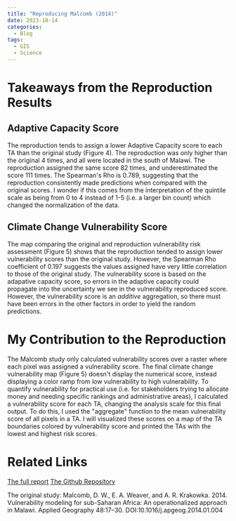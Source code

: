 ```yaml
---
title: "Reproducing Malcomb (2014)"
date: 2023-10-14
categories:
  - Blog
tags:
  - GIS
  - Science
---
```


# Takeaways from the Reproduction Results

## Adaptive Capacity Score

The reproduction tends to assign a lower Adaptive Capacity score to each TA than the original study (Figure 4). The reproduction was only higher than the original 4 times, and all were located in the south of Malawi. The reproduction assigned the same score 82 times, and underestimated the score 111 times. The Spearman's Rho is 0.789, suggesting that the reproduction consistently made predictions when compared with the original scores. I wonder if this comes from the interpretation of the quintile scale as being from 0 to 4 instead of 1-5 (i.e. a larger bin count) which changed the normalization of the data.

## Climate Change Vulnerability Score

The map comparing the original and reproduction vulnerability risk assessment (Figure 5) shows that the reproduction tended to assign lower vulnerability scores than the original study. However, the Spearman Rho coefficient of 0.197 suggests the values assigned have very little correlation to those of the original study. The vulnerability score is based on the adapative capacity score, so errors in the adaptive capacity could propagate into the uncertainty we see in the vulnerability reproduced score. However, the vulnerability score is an *additive* aggregation, so there must have been errors in the other factors in order to yield the random predictions. 

# My Contribution to the Reproduction

The Malcomb study only calculated vulnerability scores over a raster where each pixel was assigned a vulnerability score. The final climate change vulnerability map (Figure 5) doesn't display the numerical score, instead displaying a color ramp from low vulnerability to high vulnerability. To quantify vulnerability for practical use (i.e. for stakeholders trying to allocate money and needing specific rankings and administrative areas), I calculated a vulnerability score for each TA, changing the analysis scale for this final output. To do this, I used the "aggregate" function to the mean vulnerability score of all pixels in a TA. I will visualized these scores on a map of the TA boundaries colored by vulnerability score and printed the TAs with the lowest and highest risk scores.

# Related Links
[The full report](https://eliseylchan.github.io/RPr-Malcomb-2014/docs/report/01-RPr-Malcomb-2014.html)
[The Github Repository](https://github.com/eliseylchan/RPr-Malcomb-2014.git)

The original study: 
Malcomb, D. W., E. A. Weaver, and A. R. Krakowka. 2014. Vulnerability modeling for sub-Saharan Africa: An operationalized approach in Malawi. Applied Geography 48:17–30. DOI:10.1016/j.apgeog.2014.01.004